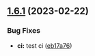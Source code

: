 ## [1.6.1](https://github.com/eindex/logseq-copliot/compare/v1.6.0...v1.6.1) (2023-02-22)


### Bug Fixes

* **ci:** test ci ([eb17a76](https://github.com/eindex/logseq-copliot/commit/eb17a764df903c27ceb989caecd88640f23f19e0))
